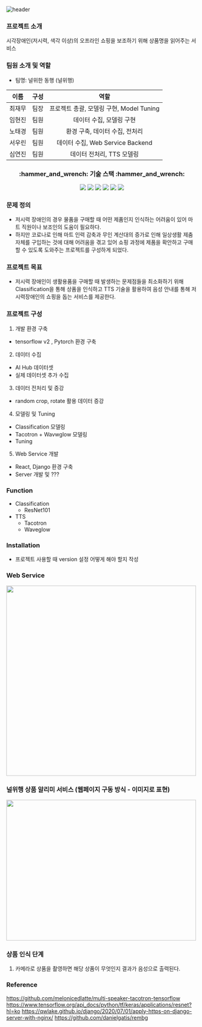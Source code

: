 ![header](https://capsule-render.vercel.app/api?type=rect&color=A3DCBE&height=300&section=header&text=프로젝트:EYEAR&fontSize=90)

### 프로젝트 소개
시각장애인(저시력, 색각 이상)의 오프라인 쇼핑을 보조하기 위해 상품명을 읽어주는 서비스

### 팀원 소개 및 역할
- 팀명: 널위한 동행 (널위행)

|이름|구성|역할|
|:---:|:---:|:---:|
|최재무|팀장|프로젝트 총괄, 모델링 구현, Model Tuning|
|임현진|팀원|데이터 수집, 모델링 구현|
|노태경|팀원|환경 구축, 데이터 수집, 전처리|
|서우린|팀원|데이터 수집, Web Service Backend |
|심연진|팀원|데이터 전처리, TTS 모델링|

<div align=center>
<h3>:hammer_and_wrench: 기술 스택 :hammer_and_wrench: </h3>

<img src="https://img.shields.io/badge/React-61DAFB?style=plastic&logo=React&logoColor=white">
<img src="https://img.shields.io/badge/Django-092E20?style=plastic&logo=Django&logoColor=white">
<img src="https://img.shields.io/badge/Python-3776AB?style=plastic&logo=Python&logoColor=white">
<img src="https://img.shields.io/badge/Opencv-5C3EE8?style=plastic&logo=Opencv&logoColor=white">
<img src="https://img.shields.io/badge/Tensorflow-FF6F00?style=plastic&logo=Tensorflow&logoColor=white">
<img src="https://img.shields.io/badge/Pytorch-EE4C2C?style=plastic&logo=Pytorch&logoColor=white">
</div>

### 문제 정의
- 저시력 장애인의 경우 물품을 구매할 때 어떤 제품인지 인식하는 어려움이 있어 마트 직원이나 보조인의 도움이 필요하다. 
- 하지만 코로나로 인해 마트 인력 감축과 무인 계산대의 증가로 인해 일상생활 제춤 자체를 구입하는 것에 대해 어려움을 겪고 있어 쇼핑 과정에 제품을 확안하고 구매할 수 있도록 도와주는 프로젝트를 구성하게 되었다.

### 프로젝트 목표
- 저시력 장애인이 생활용품을 구매할 때 발생하는 문제점들을 최소화하기 위해 Classification을 통해 상품을 인식하고 TTS 기술을 활용하여 음성 안내를 통해 저시력장애인의 쇼핑을 돕는 서비스를 제공한다.


### 프로젝트 구성 
1. 개발 환경 구축
- tensorflow v2 , Pytorch 환경 구축

2.  데이터 수집
- AI Hub 데이터셋 
- 실제 데이터셋 추가 수집

3. 데이터 전처리 및 증강
- random crop, rotate 활용 데이터 증강

4. 모델링 및 Tuning
- Classification 모델링
- Tacotron + Wavwglow 모델링
- Tuning

5. Web Service 개발
- React, Django 환경 구축
- Server 개발 및 ???



### Function
- Classification
  - ResNet101
- TTS
  - Tacotron
  - Waveglow

### Installation
- 프로젝트 사용할 때 version 설정 어떻게 해야 할지 작성


### Web Service 
<img src='https://user-images.githubusercontent.com/58939359/172043495-7b0fa1d5-acc9-4b50-a4bc-e1f8c7f9e637.png' width='500' height='500'>


### 널위행 상품 알리미 서비스 (웹페이지 구동 방식 - 이미지로 표현)
<img src="https://user-images.githubusercontent.com/58939359/172042822-b943ce33-3847-42ed-86f7-b750acf59033.png"  width="500" height="370">

### 상품 인식 단계
1. 카메라로 상품을 촬영하면 해당 상품이 무엇인지 결과가 음성으로 출력된다.


### Reference
https://github.com/melonicedlatte/multi-speaker-tacotron-tensorflow
https://www.tensorflow.org/api_docs/python/tf/keras/applications/resnet?hl=ko
https://qwlake.github.io/django/2020/07/01/apply-https-on-django-server-with-nginx/
https://github.com/danielgatis/rembg

<br>
